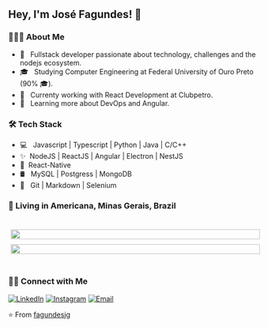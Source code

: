<h2> Hey, I'm José Fagundes! 👋</h2>

<h3> 👨🏻‍💻 About Me </h3>

- 🤔 &nbsp; Fullstack developer passionate about technology, challenges and the nodejs ecosystem.
- 🎓 &nbsp; Studying Computer Engineering at Federal University of Ouro Preto (90% 🎓).
- 💼 &nbsp; Currenty working with React Development at Clubpetro.
- 🌱 &nbsp; Learning more about DevOps and Angular.

<h3>🛠 Tech Stack</h3>

- 💻 &nbsp; Javascript | Typescript | Python | Java | C/C++
- ✨&nbsp; NodeJS | ReactJS | Angular | Electron | NestJS
- 📱&nbsp; React-Native
- 🛢 &nbsp; MySQL | Postgress | MongoDB
- 🔧 &nbsp; Git | Markdown | Selenium

<h3 align="left">
  📌  Living in <b>Americana</b>, <b>Minas Gerais</b>, <b>Brazil</b>  
</h3>

<br>

<div style="display: flex; flex-direction: column; align-items:center; justify-content: center; flex-wrap: wrap;">
<img style="flex: 1; width: 100%; margin: 5px" src="https://github-readme-stats.vercel.app/api/top-langs/?username=fagundesjg&hide=html&layout=compact&count_private=true&theme=dark" />

<img style="flex: 1; width: 100%; margin: 5px" src="https://github-readme-stats.vercel.app/api?username=fagundesjg&hide=html&layout=compact&count_private=true&show_icons=true&theme=dark" />
</div>

<br>

<h3> 🤝🏻 Connect with Me </h3>

<p align="center">

<a href="https://www.linkedin.com/in/josé-fagundes/"><img alt="LinkedIn" src="https://img.shields.io/badge/Linkedin-Jos%C3%A9%20Fagundes-blue?logo=Linkedin"></a>
<a href="https://www.instagram.com/_dinhoduarte/"><img alt="Instagram" src="https://img.shields.io/badge/Instagram-Jos%C3%A9%20Fagundes-blue?logo=Instagram"></a>
<a href="mailto:fagundesjg@outlook.com"><img alt="Email" src="https://img.shields.io/badge/Email-fagundesjg%40outlook.com-blue"></a>

</p>

⭐️ From [fagundesjg](https://github.com/fagundesjg)

<!-- <a href=""><img alt="Website" src="https://img.shields.io/badge/Website-www.adityavsingh.com-blue?style=flat-square&logo=google-chrome"></a> -->
